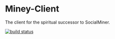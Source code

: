 Miney-Client
============

The client for the spiritual successor to SocialMiner.

[![build status](http://ci.medsouz.net/projects/1/status.png?ref=master)](http://ci.medsouz.net/projects/1?ref=master)